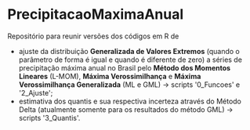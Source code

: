 # PrecipitacaoMaximaAnual
 Repositório para reunir versões dos códigos em R de
 * ajuste da distribuição **Generalizada de Valores Extremos** (quando o parâmetro de forma é igual e quando é diferente de zero) a séries de precipitação máxima anual no Brasil pelo **Método dos Momentos Lineares** (L-MOM), **Máxima Verossimilhança** e **Máxima Verossimilhança Generalizada** (ML e GML) → scripts '0_Funcoes' e '2_Ajuste';
 * estimativa dos quantis e sua respectiva incerteza através do Método Delta (atualmente somente para os resultados do método GML) → scripts '3_Quantis'.
